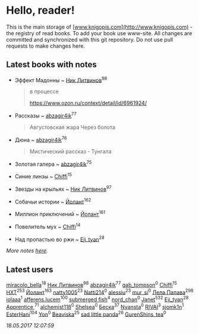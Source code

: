 # Hello, reader!
This is the main storage of [www.knigopis.com](http://www.knigopis.com) - the registry of read books.
To add your book use www-site. All changes are committed and synchronized with this git repository.
Do not use pull requests to make changes here.


## Latest books with notes
* Эффект Мадонны ~ [Ник Литвинов](users/241/241974816-vkontakte)<sup>98</sup>
    > в процессе
    > 
    > https://www.ozon.ru/context/detail/id/6961924/

* Рассказы ~ [abzagir4ik](users/362/3621623-vkontakte)<sup>77</sup>
    > Августовская жара
    > Через болота

* Дюна ~ [abzagir4ik](users/362/3621623-vkontakte)<sup>76</sup>
    > Мистический рассказ - Тунгала

* Золотая галера ~ [abzagir4ik](users/362/3621623-vkontakte)<sup>75</sup>

* Синие линзы ~ [Chiffi](users/105/105831994080785626680-google)<sup>15</sup>

* Звезды на крыльях ~ [Ник Литвинов](users/241/241974816-vkontakte)<sup>97</sup>

* Собачьи истории ~ [Йолант](users/104/104690883692185089260-google)<sup>162</sup>

* Миллион приключений ~ [Йолант](users/104/104690883692185089260-google)<sup>161</sup>

* Повелитель мух ~ [Chiffi](users/105/105831994080785626680-google)<sup>14</sup>

* Над пропастью во ржи ~ [Eji_tyan](users/235/2352103981-twitter)<sup>28</sup>


_More notes [here](latest_books_with_notes.md)._


## Latest users
[miracolo_bella](users/180/180139283-vkontakte)<sup>18</sup> 
[Ник Литвинов](users/241/241974816-vkontakte)<sup>98</sup> 
[abzagir4ik](users/362/3621623-vkontakte)<sup>77</sup> 
[gab_tompson](users/542/5425873-vkontakte)<sup>0</sup> 
[Chiffi](users/105/105831994080785626680-google)<sup>15</sup> 
[HXT](users/100/100002563462782-facebook)<sup>253</sup> 
[Йолант](users/104/104690883692185089260-google)<sup>163</sup> 
[natty1005](users/145/145607502-vkontakte)<sup>23</sup> 
[Natti214](users/143/14306658-vkontakte)<sup>0</sup> 
[alessiu](users/327/32712003-vkontakte)<sup>23</sup> 
[mur_si](users/259/25968795-vkontakte)<sup>0</sup> 
[Лела Папава](users/761/76187635-vkontakte)<sup>298</sup> 
[iolaaa](users/155/15558176-vkontakte)<sup>1</sup> 
[afferens.lucem](users/196/196071655-vkontakte)<sup>100</sup> 
[submerged fish](users/471/471364154-yandex)<sup>4</sup> 
[nord_chan](users/874/87481037-vkontakte)<sup>0</sup> 
[Janet](users/205/20565064-vkontakte)<sup>532</sup> 
[Eji_tyan](users/235/2352103981-twitter)<sup>28</sup> 
[Apprentice ](users/528/52821952-vkontakte)<sup>71</sup> 
[alchemist118](users/319/319009295-vkontakte)<sup>0</sup> 
[Shelsea](users/967/9675370869020666520-mailru)<sup>0</sup> 
[Беска](users/157/1577468-vkontakte)<sup>37</sup> 
[Nyansta](users/241/241453083-vkontakte)<sup>0</sup> 
[RIVAI](users/105/105617470861273678190-google)<sup>3</sup> 
[sjomk1n](users/243/243975624-vkontakte)<sup>1</sup> 
[EsterHani](users/305/30558181-vkontakte)<sup>104</sup> 
[Yon](users/103/10348899-vkontakte)<sup>0</sup> 
[Beaviska](users/102/10202544960024508-facebook)<sup>25</sup> 
[sad little panda](users/188/1882525281990290-facebook)<sup>26</sup> 
[GurenShins_tea](users/712/712242609159274496-twitter)<sup>0</sup> 


_18.05.2017 12:07:59_
